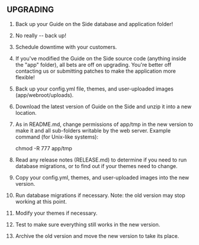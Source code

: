 UPGRADING
-------------------------------------------------------------------------------
1. Back up your Guide on the Side database and application folder!
2. No really -- back up!
3. Schedule downtime with your customers.
4. If you've modified the Guide on the Side source code (anything inside the 
   "app" folder), all bets are off on upgrading. You're better off contacting 
   us or submitting patches to make the application more flexible! 
5. Back up your config.yml file, themes, and user-uploaded images (app/webroot/uploads).
6. Download the latest version of Guide on the Side and unzip it into a new 
   location. 
7. As in README.md, change permissions of app/tmp in the new version to make it and
   all sub-folders writable by the web server. Example command (for Unix-like systems): 

    chmod -R 777 app/tmp

8. Read any release notes (RELEASE.md) to determine if you need to run database migrations,
   or to find out if your themes need to change.
9. Copy your config.yml, themes, and user-uploaded images into the new version.
10. Run database migrations if necessary. Note: the old version may stop working at this point.
11. Modify your themes if necessary.
12. Test to make sure everything still works in the new version.
13. Archive the old version and move the new version to take its place.